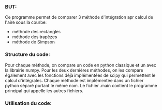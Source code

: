 ### BUT:
Ce programme permet de comparer 3 méthode d'intégration apr calcul de l'aire sous la courbe:
- méthode des rectangles
- méthode des trapèzes
- méthode de Simpson

### Structure du code:

Pour chaque méthode, on compare un code en python classique et un avec la librairie numpy. Pour les deux dernières méthodes, on les compare également avec les fonctions déjà implémentées de scipy qui permettent le calcul d'intégrales. 
Chaque méthode est implémentée dans un fichier python séparé portant le même nom.
Le fichier .main contient le programme principal qui appelle les autres fichiers.

### Utilisation du code:
